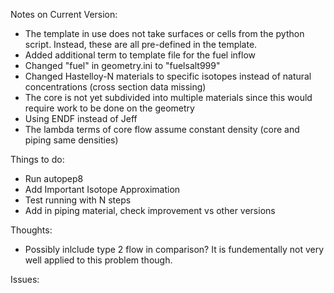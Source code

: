 
Notes on Current Version:
- The template in use does not take surfaces or cells from the python script. Instead, these are all pre-defined in the template.
- Added additional term to template file for the fuel inflow
- Changed "fuel" in geometry.ini to "fuelsalt999"
- Changed Hastelloy-N materials to specific isotopes instead of natural concentrations (cross section data missing)
- The core is not yet subdivided into multiple materials since this would require work to be done on the geometry
- Using ENDF instead of Jeff
- The lambda terms of core flow assume constant density (core and piping same densities)

Things to do:
- Run autopep8
- Add Important Isotope Approximation
- Test running with N steps
- Add in piping material, check improvement vs other versions


Thoughts:
- Possibly inlclude type 2 flow in comparison? It is fundementally not very well applied to this problem though.


Issues:

